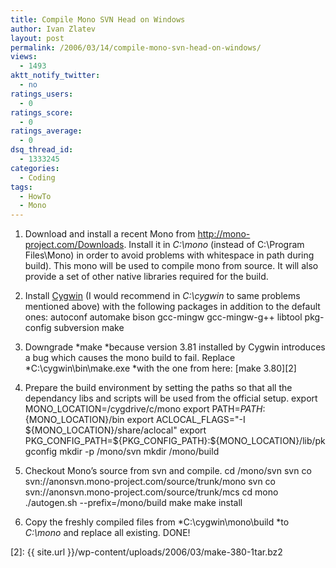 ```yaml
---
title: Compile Mono SVN Head on Windows
author: Ivan Zlatev
layout: post
permalink: /2006/03/14/compile-mono-svn-head-on-windows/
views:
  - 1493
aktt_notify_twitter:
  - no
ratings_users:
  - 0
ratings_score:
  - 0
ratings_average:
  - 0
dsq_thread_id:
  - 1333245
categories:
  - Coding
tags:
  - HowTo
  - Mono
---
```

  1. Download and install a recent Mono from <a title="Mono's downloads section" href="http://mono-project.com/Downloads" target="_blank">http://mono-project.com/Downloads</a>. Install it in *C:\mono* (instead of C:\Program Files\Mono) in order to avoid problems with whitespace in path during build). This mono will be used to compile mono from source. It will also provide a set of other native libraries required for the build.
  2. Install [Cygwin][1] (I would recommend in *C:\cygwin* to same problems mentioned above) with the following packages in addition to the default ones:
    autoconf
    automake
    bison
    gcc-mingw
    gcc-mingw-g++
    libtool
    pkg-config
    subversion
    make
    

  3. Downgrade *make *because version 3.81 installed by Cygwin introduces a bug which causes the mono build to fail. Replace *C:\cygwin\bin\make.exe *with the one from here: [make 3.80][2]
  4. Prepare the build environment by setting the paths so that all the dependancy libs and scripts will be used from the official setup.
    export MONO_LOCATION=/cygdrive/c/mono
    export PATH=${PATH}:${MONO_LOCATION}/bin
    export ACLOCAL_FLAGS="-I ${MONO_LOCATION}/share/aclocal"
    export PKG_CONFIG_PATH=${PKG_CONFIG_PATH}:${MONO_LOCATION}/lib/pkgconfig
    mkdir -p /mono/svn
    mkdir /mono/build
    

  5. Checkout Mono&#8217;s source from svn and compile.
    cd /mono/svn
    svn co svn://anonsvn.mono-project.com/source/trunk/mono
    svn co svn://anonsvn.mono-project.com/source/trunk/mcs
    cd mono
    ./autogen.sh --prefix=/mono/build
    make
    make install

  6. Copy the freshly compiled files from *C:\cygwin\mono\build *to *C:\mono* and replace all existing. DONE!

 [1]: http://www.cygwin.com
 [2]: {{ site.url }}/wp-content/uploads/2006/03/make-380-1tar.bz2